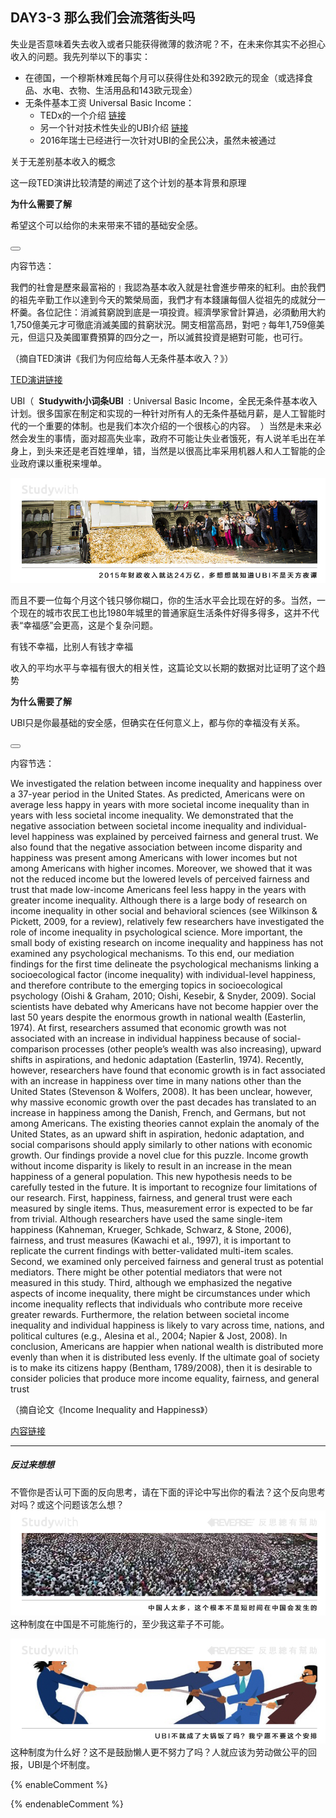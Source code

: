 ## DAY3-3 那么我们会流落街头吗

失业是否意味着失去收入或者只能获得微薄的救济呢？不，在未来你其实不必担心收入的问题。我先列举以下的事实：

* 在德国，一个穆斯林难民每个月可以获得住处和392欧元的现金（或选择食品、水电、衣物、生活用品和143欧元现金）
* 无条件基本工资 Universal Basic Income：
  * TEDx的一个介绍 [链接](https://www.bilibili.com/video/av4618385/?from=search&seid=14802677454932633704)
  * 另一个针对技术性失业的UBI介绍 [链接](https://futurism.com/images/universal-basic-income-answer-automation/)
  * 2016年瑞士已经进行一次针对UBI的全民公决，虽然未被通过 

<!--sec data-title="Studywith知识链接" data-id="section66" data-show=true ces-->

关于无差别基本收入的概念

这一段TED演讲比较清楚的阐述了这个计划的基本背景和原理

**为什么需要了解**

希望这个可以给你的未来带来不错的基础安全感。

<button class="section" target="section67" show="展开具体内容" hide="收起具体内容" ></button>

<!--endsec-->

<!--sec data-title="链接内容" aria-expanded="false" data-id="section67" data-show=false ces-->

内容节选：

我們的社會是歷來最富裕的﹗我認為基本收入就是社會進步帶來的紅利。由於我們的祖先辛勤工作以達到今天的繁榮局面，我們才有本錢讓每個人從祖先的成就分一杯羹。各位記住：消滅貧窮說到底是一項投資。經濟學家曾計算過，必須動用大約1,750億美元才可徹底消滅美國的貧窮狀況。開支相當高昂，對吧﹖每年1,759億美元，但這只及美國軍費預算的四分之一，所以滅貧投資是絕對可能，也可行。

（摘自TED演讲《我们为何应给每人无条件基本收入？》）

[TED演讲链接](https://www.bilibili.com/video/av4618385/?from=search&seid=14802677454932633704)

<!--endsec-->

UBI（&nbsp;&nbsp;**Studywith小词条UBI**&nbsp;&nbsp;:&nbsp;Universal Basic Income，全民无条件基本收入计划。很多国家在制定和实现的一种针对所有人的无条件基础月薪，是人工智能时代的一个重要的体制。也是我们本次介绍的一个很核心的内容。&nbsp;&nbsp;）当然是未来必然会发生的事情，面对超高失业率，政府不可能让失业者饿死，有人说羊毛出在羊身上，到头来还是老百姓埋单，错，当然是以很高比率采用机器人和人工智能的企业政府课以重税来埋单。

![](/assets/20.jpg)

而且不要一位每个月这个钱只够你糊口，你的生活水平会比现在好的多。当然，一个现在的城市农民工也比1980年城里的普通家庭生活条件好得多得多，这并不代表“幸福感”会更高，这是个复杂问题。

<!--sec data-title="Studywith知识链接" data-id="section68" data-show=true ces-->

有钱不幸福，比别人有钱才幸福

收入的平均水平与幸福有很大的相关性，这篇论文以长期的数据对比证明了这个趋势

**为什么需要了解**

UBI只是你最基础的安全感，但确实在任何意义上，都与你的幸福没有关系。

<button class="section" target="section69" show="展开具体内容" hide="收起具体内容" ></button>

<!--endsec-->

<!--sec data-title="链接内容" aria-expanded="false" data-id="section69" data-show=false ces-->

内容节选：

We investigated the relation between income inequality and
happiness over a 37-year period in the United States. As
predicted, Americans were on average less happy in years
with more societal income inequality than in years with
less societal income inequality. We demonstrated that the
negative association between societal income inequality and
individual-level happiness was explained by perceived fairness
and general trust. We also found that the negative association
between income disparity and happiness was present
among Americans with lower incomes but not among Americans
with higher incomes. Moreover, we showed that it was
not the reduced income but the lowered levels of perceived
fairness and trust that made low-income Americans feel less
happy in the years with greater income inequality.
Although there is a large body of research on income
inequality in other social and behavioral sciences (see
Wilkinson & Pickett, 2009, for a review), relatively few
researchers have investigated the role of income inequality in
psychological science. More important, the small body of
existing research on income inequality and happiness has not
examined any psychological mechanisms. To this end, our
mediation findings for the first time delineate the psychological
mechanisms linking a socioecological factor (income
inequality) with individual-level happiness, and therefore contribute
to the emerging topics in socioecological psychology
(Oishi & Graham, 2010; Oishi, Kesebir, & Snyder, 2009).
Social scientists have debated why Americans have not
become happier over the last 50 years despite the enormous
growth in national wealth (Easterlin, 1974). At first, researchers
assumed that economic growth was not associated with an
increase in individual happiness because of social-comparison
processes (other people’s wealth was also increasing), upward
shifts in aspirations, and hedonic adaptation (Easterlin, 1974).
Recently, however, researchers have found that economic
growth is in fact associated with an increase in happiness over
time in many nations other than the United States (Stevenson
& Wolfers, 2008). It has been unclear, however, why massive
economic growth over the past decades has translated to an
increase in happiness among the Danish, French, and Germans,
but not among Americans. The existing theories cannot
explain the anomaly of the United States, as an upward shift in
aspiration, hedonic adaptation, and social comparisons should
apply similarly to other nations with economic growth. Our
findings provide a novel clue for this puzzle. Income growth
without income disparity is likely to result in an increase in the
mean happiness of a general population. This new hypothesis
needs to be carefully tested in the future.
It is important to recognize four limitations of our research.
First, happiness, fairness, and general trust were each measured
by single items. Thus, measurement error is expected
to be far from trivial. Although researchers have used the
same single-item happiness (Kahneman, Krueger, Schkade,
Schwarz, & Stone, 2006), fairness, and trust measures
(Kawachi et al., 1997), it is important to replicate the current
findings with better-validated multi-item scales. Second, we
examined only perceived fairness and general trust as potential
mediators. There might be other potential mediators that were
not measured in this study. Third, although we emphasized the
negative aspects of income inequality, there might be circumstances
under which income inequality reflects that individuals
who contribute more receive greater rewards. Furthermore, the
relation between societal income inequality and individual happiness
is likely to vary across time, nations, and political cultures
(e.g., Alesina et al., 2004; Napier & Jost, 2008).
In conclusion, Americans are happier when national wealth
is distributed more evenly than when it is distributed less evenly.
If the ultimate goal of society is to make its citizens happy
(Bentham, 1789/2008), then it is desirable to consider policies
that produce more income equality, fairness, and general trust

（摘自论文《Income Inequality and Happiness》）

[内容链接](http://languageandmemory.net/documents/Oishi-Kesebir-Diener-InequalityandHappiness-PsychScience.pdf)

<!--endsec-->

---

##### 反过来想想

不管你是否认可下面的反向思考，请在下面的评论中写出你的看法？这个反向思考对吗？或这个问题该怎么想？![](/assets/42.jpg)这种制度在中国是不可能施行的，至少我这辈子不可能。

![](/assets/43.jpg)这种制度为什么好？这不是鼓励懒人更不努力了吗？人就应该为劳动做公平的回报，UBI是个坏制度。

{% enableComment %}

{% endenableComment %}


